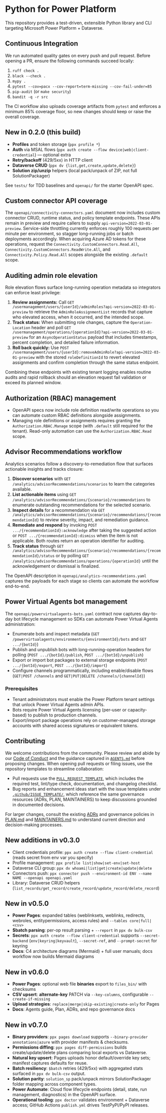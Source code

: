 
# Python for Power Platform

This repository provides a test-driven, extensible Python library and CLI targeting Microsoft Power Platform + Dataverse.

## Continuous Integration

We run automated quality gates on every push and pull request. Before opening a PR, ensure the following commands succeed locally:

1. `ruff check .`
2. `black --check .`
3. `mypy .`
4. `pytest --cov=pacx --cov-report=term-missing --cov-fail-under=85`
5. `pip-audit` (or `make security`)
6. `bandit -q -r src`

The CI workflow also uploads coverage artifacts from `pytest` and enforces a minimum 85% coverage floor, so new changes should keep or raise the overall coverage.

## New in 0.2.0 (this build)
- **Profiles** and token storage (`ppx profile *`)
- **Auth** via MSAL flows (`ppx auth create --flow device|web|client-credential`) — optional extra
- **Retry/backoff** (429/5xx) in HTTP client
- **Dataverse CRUD** (`ppx dv {list,get,create,update,delete}`)
- **Solution zip/unzip** helpers (local pack/unpack of ZIP, not full SolutionPackager)

See `tests/` for TDD baselines and `openapi/` for the starter OpenAPI spec.

## Custom connector API coverage

The `openapi/connectivity-connectors.yaml` document now includes custom connector CRUD, runtime status, and policy template endpoints. These APIs remain in preview and require callers to supply `api-version=2022-03-01-preview`. Service-side throttling currently enforces roughly 100 requests per minute per environment, so stagger long-running jobs or batch deployments accordingly. When acquiring Azure AD tokens for these operations, request the `Connectivity.CustomConnectors.Read.All`, `Connectivity.CustomConnectors.ReadWrite.All`, and `Connectivity.Policy.Read.All` scopes alongside the existing `.default` scope.
## Auditing admin role elevation

Role elevation flows surface long-running operation metadata so integrators can enforce least privilege:

1. **Review assignments:** Call `GET /usermanagement/users/{userId}/adminRoles?api-version=2022-03-01-preview` to retrieve the `AdminRoleAssignmentList` records that capture who elevated access, when it occurred, and the intended scope.
2. **Track status:** When submitting role changes, capture the `Operation-Location` header and poll `GET /usermanagement/operations/{operationId}?api-version=2022-03-01-preview` for an `AsyncOperationStatus` payload that includes timestamps, percent completion, and detailed failure information.
3. **Roll back quickly:** Use `POST /usermanagement/users/{userId}:removeAdminRole?api-version=2022-03-01-preview` with the stored `roleDefinitionId` to revert elevated assignments and confirm completion through the same status endpoint.

Combining these endpoints with existing tenant logging enables routine audits and rapid rollback should an elevation request fail validation or exceed its planned window.
## Authorization (RBAC) management

- OpenAPI specs now include role definition read/write operations so you can
  automate custom RBAC definitions alongside assignments.
- Managing role definitions or assignments requires granting the
  `Authorization.RBAC.Manage` scope (with `.default` still required for the
  tenant). Read-only automation can use the `Authorization.RBAC.Read` scope.
## Advisor Recommendations workflow

Analytics scenarios follow a discovery-to-remediation flow that surfaces actionable insights and tracks closure:

1. **Discover scenarios** with `GET /analytics/advisorRecommendations/scenarios` to learn the categories available.
2. **List actionable items** using `GET /analytics/advisorRecommendations/{scenario}/recommendations` to enumerate outstanding recommendations for the selected scenario.
3. **Inspect details** for a recommendation via `GET /analytics/advisorRecommendations/{scenario}/recommendations/{recommendationId}` to review severity, impact, and remediation guidance.
4. **Remediate and respond** by invoking `POST .../{recommendationId}:acknowledge` after taking the suggested action or `POST .../{recommendationId}:dismiss` when the item is not applicable. Both routes return an operation identifier for auditing.
5. **Track status** through `GET /analytics/advisorRecommendations/{scenario}/recommendations/{recommendationId}/status` or by polling `GET /analytics/advisorRecommendations/operations/{operationId}` until the acknowledgement or dismissal is finalized.

The OpenAPI description in `openapi/analytics-recommendations.yaml` captures the payloads for each stage so clients can automate the workflow end-to-end.
## Power Virtual Agents bot management

The `openapi/powervirtualagents-bots.yaml` contract now captures day-to-day bot lifecycle management so SDKs can automate Power
Virtual Agents administration:

- Enumerate bots and inspect metadata (`GET /powervirtualagents/environments/{environmentId}/bots` and `GET .../{botId}`)
- Publish and unpublish bots with long-running-operation headers for polling (`POST .../{botId}/publish`, `POST .../{botId}/unpublish`)
- Export or import bot packages to external storage endpoints (`POST .../{botId}/export`, `POST .../{botId}/import`)
- Configure channels programmatically, including enable/disable flows (`GET|POST /channels` and `GET|PUT|DELETE /channels/{channelId}`)

### Prerequisites

- Tenant administrators must enable the Power Platform tenant settings that unlock Power Virtual Agents admin APIs.
- Bots require Power Virtual Agents licensing (per-user or capacity-based) to publish to production channels.
- Export/import package operations rely on customer-managed storage accounts with shared access signatures or equivalent tokens.

## Contributing

We welcome contributions from the community. Please review and abide by our [Code of Conduct](CODE_OF_CONDUCT.md) and the guidance captured in [`AGENTS.md`](AGENTS.md) before proposing changes. When opening pull requests or filing issues, use the repository templates to streamline collaboration:

- Pull requests use the [`PULL_REQUEST_TEMPLATE`](.github/PULL_REQUEST_TEMPLATE.md), which includes the required test, lint/type check, documentation, and changelog checklist.
- Bug reports and enhancement ideas start with the issue templates under [`.github/ISSUE_TEMPLATE/`](.github/ISSUE_TEMPLATE/), which reference the same governance resources (ADRs, PLAN, MAINTAINERS) to keep discussions grounded in documented decisions.

For larger changes, consult the existing [ADRs](docs/adr/) and governance policies in [PLAN.md](PLAN.md) and [MAINTAINERS.md](MAINTAINERS.md) to understand current direction and decision-making processes.

## New additions in v0.3.0
- Client credentials profile: `ppx auth create --flow client-credential` (reads secret from env var you specify)
- Profile management: `ppx profile list|show|set-env|set-host`
- Dataverse CLI group: `ppx dv whoami|list|get|create|update|delete`
- Connectors push: `ppx connector push --environment-id ENV --name NAME --openapi openapi.yaml`
- Library: Dataverse CRUD helpers (`list_records/get_record/create_record/update_record/delete_record`)


## New in v0.5.0
- **Power Pages**: expanded tables (weblinksets, weblinks, redirects, webroles, entitypermissions, access rules) and `--tables core|full|<csv>`
- **$batch parsing**: per-op result parsing + `--report` in `ppx dv bulk-csv`
- **Secrets**: `ppx auth create --flow client-credential` supports `--secret-backend` (`env|keyring|keyvault`), `--secret-ref`, and `--prompt-secret` for keyring
- **Docs**: C4 architecture diagrams (Mermaid) + full user manuals; docs workflow now builds Mermaid diagrams


## New in v0.6.0
- **Power Pages**: optional web file **binaries** export to `files_bin/` with checksums
- **CSV upsert**: **alternate-key** PATCH via `--key-columns`, configurable `--create-if-missing`
- **Upload strategies**: `replace|merge|skip-existing|create-only` for Pages
- **Docs**: Agents guide, Plan, ADRs, and repo governance docs

## New in v0.7.0
- **Binary providers**: `ppx pages download` supports `--binary-provider annotations|azure` with provider manifests & checksums.
- **Permissions diffing**: `ppx pages diff-permissions` builds create/update/delete plans comparing local exports vs Dataverse.
- **Natural key upsert**: Pages uploads honor default/override key sets; manifest captures defaults for reuse.
- **Batch resiliency**: `$batch` retries (429/5xx) with aggregated stats surfaced in `ppx dv bulk-csv` output.
- **Solution parity**: `solution_sp` pack/unpack mirrors SolutionPackager folder mapping across component types.
- **Power Automate**: Cloud flow lifecycle endpoints (detail, state, run management, diagnostics) in the OpenAPI surface.
- **Operational tooling**: `ppx doctor` validates environment + Dataverse access; GitHub Actions `publish.yml` drives TestPyPI/PyPI releases.
